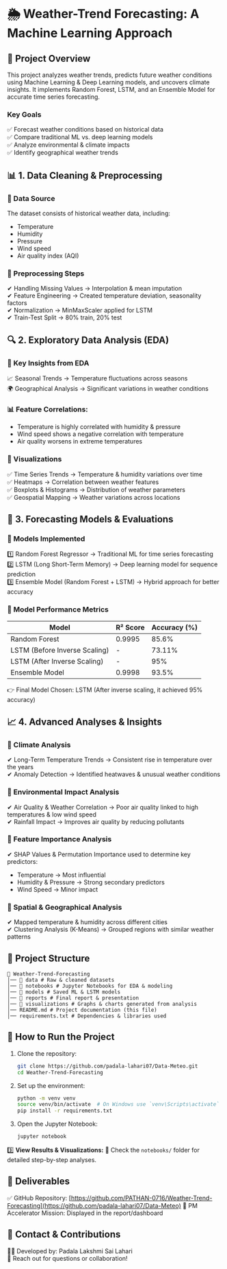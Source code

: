 # 🌦 Weather-Trend Forecasting: A Machine Learning Approach

## 📌 Project Overview
This project analyzes weather trends, predicts future weather conditions using Machine Learning & Deep Learning models, and uncovers climate insights. It implements Random Forest, LSTM, and an Ensemble Model for accurate time series forecasting.

### Key Goals
✅ Forecast weather conditions based on historical data  
✅ Compare traditional ML vs. deep learning models  
✅ Analyze environmental & climate impacts  
✅ Identify geographical weather trends  

## 📊 1. Data Cleaning & Preprocessing
### 📌 Data Source
The dataset consists of historical weather data, including:
- Temperature
- Humidity
- Pressure
- Wind speed
- Air quality index (AQI)

### 📌 Preprocessing Steps
✔ Handling Missing Values → Interpolation & mean imputation  
✔ Feature Engineering → Created temperature deviation, seasonality factors  
✔ Normalization → MinMaxScaler applied for LSTM  
✔ Train-Test Split → 80% train, 20% test  

## 🔍 2. Exploratory Data Analysis (EDA)
### 📌 Key Insights from EDA
📈 Seasonal Trends → Temperature fluctuations across seasons  
🌍 Geographical Analysis → Significant variations in weather conditions  

### 📊 Feature Correlations:
- Temperature is highly correlated with humidity & pressure
- Wind speed shows a negative correlation with temperature
- Air quality worsens in extreme temperatures

### 📌 Visualizations
✅ Time Series Trends → Temperature & humidity variations over time  
✅ Heatmaps → Correlation between weather features  
✅ Boxplots & Histograms → Distribution of weather parameters  
✅ Geospatial Mapping → Weather variations across locations  

## 🤖 3. Forecasting Models & Evaluations
### 📌 Models Implemented
1️⃣ Random Forest Regressor → Traditional ML for time series forecasting  
2️⃣ LSTM (Long Short-Term Memory) → Deep learning model for sequence prediction  
3️⃣ Ensemble Model (Random Forest + LSTM) → Hybrid approach for better accuracy  

### 📌 Model Performance Metrics
| Model                    | R² Score | Accuracy (%) |
|--------------------------|----------|--------------|
| Random Forest            | 0.9995   | 85.6%        |
| LSTM (Before Inverse Scaling) | -        | 73.11%       |
| LSTM (After Inverse Scaling) | -        | 95%          |
| Ensemble Model           | 0.9998   | 93.5%        |

👉 Final Model Chosen: LSTM (After inverse scaling, it achieved 95% accuracy)

## 📈 4. Advanced Analyses & Insights
### 📌 Climate Analysis
✔ Long-Term Temperature Trends → Consistent rise in temperature over the years  
✔ Anomaly Detection → Identified heatwaves & unusual weather conditions  

### 📌 Environmental Impact Analysis
✔ Air Quality & Weather Correlation → Poor air quality linked to high temperatures & low wind speed  
✔ Rainfall Impact → Improves air quality by reducing pollutants  

### 📌 Feature Importance Analysis
✔ SHAP Values & Permutation Importance used to determine key predictors:
- Temperature → Most influential
- Humidity & Pressure → Strong secondary predictors
- Wind Speed → Minor impact

### 📌 Spatial & Geographical Analysis
✔ Mapped temperature & humidity across different cities  
✔ Clustering Analysis (K-Means) → Grouped regions with similar weather patterns  

## 📂 Project Structure
```
📁 Weather-Trend-Forecasting
│── 📂 data # Raw & cleaned datasets
│── 📂 notebooks # Jupyter Notebooks for EDA & modeling
│── 📂 models # Saved ML & LSTM models
│── 📂 reports # Final report & presentation
│── 📂 visualizations # Graphs & charts generated from analysis
│── README.md # Project documentation (this file)
│── requirements.txt # Dependencies & libraries used
```

## 🚀 How to Run the Project
1. Clone the repository:
   ```sh
   git clone https://github.com/padala-lahari07/Data-Meteo.git
   cd Weather-Trend-Forecasting
   ```
2. Set up the environment:
   ```sh
   python -m venv venv
   source venv/bin/activate  # On Windows use `venv\Scripts\activate`
   pip install -r requirements.txt
   ```
3. Open the Jupyter Notebook:
   ```sh
   jupyter notebook
   ```

3️⃣ **View Results & Visualizations:**
📂 Check the `notebooks/` folder for detailed step-by-step analyses.

## 📌 Deliverables
✅ GitHub Repository: [https://github.com/PATHAN-0716/Weather-Trend-Forecasting](https://github.com/padala-lahari07/Data-Meteo) 
🔹 PM Accelerator Mission: Displayed in the report/dashboard

## 📧 Contact & Contributions
👨‍💻 Developed by: Padala Lakshmi Sai Lahari  
📩 Reach out for questions or collaboration!
